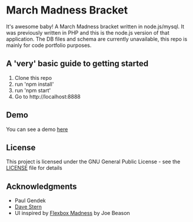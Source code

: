# March Madness Bracket

It's awesome baby! A March Madness bracket written in node.js/mysql. It was previously written in PHP and this is the node.js version of that application. The DB files and schema are currently unavailable, this repo is mainly for code portfolio purposes.

## A 'very' basic guide to getting started

1. Clone this repo
2. run 'npm install'
3. run 'npm start'
4. Go to http://localhost:8888 

## Demo
You can see a demo [here](http://ncaa.jimandmeg.com/demo)

## License

This project is licensed under the GNU General Public License - see the [LICENSE](LICENSE) file for details

## Acknowledgments

* Paul Gendek
* [Dave Stern](https://github.com/davestern)
* UI inspired by [Flexbox Madness](https://codepen.io/jbeason/pen/Wbaedb) by Joe Beason
